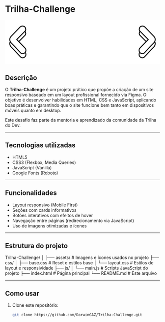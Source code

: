 # Trilha-Challenge

![Trilha Challenge](./assets/images/LogoInicio.png)

## Descrição

O **Trilha-Challenge** é um projeto prático que propõe a criação de um site responsivo baseado em um layout profissional fornecido via Figma. O objetivo é desenvolver habilidades em HTML, CSS e JavaScript, aplicando boas práticas e garantindo que o site funcione bem tanto em dispositivos móveis quanto em desktop.

Este desafio faz parte da mentoria e aprendizado da comunidade da Trilha do Dev.

---

## Tecnologias utilizadas

- HTML5
- CSS3 (Flexbox, Media Queries)
- JavaScript (Vanilla)
- Google Fonts (Roboto)

---

## Funcionalidades

- Layout responsivo (Mobile First)
- Seções com cards informativos
- Botões interativos com efeitos de hover
- Navegação entre páginas (redirecionamento via JavaScript)
- Uso de imagens otimizadas e ícones

---

## Estrutura do projeto

Trilha-Challenge/
│
├── assets/ # Imagens e ícones usados no projeto
├── css/
│ ├── base.css # Reset e estilos base
│ └── layout.css # Estilos de layout e responsividade
├── js/
│ └── main.js # Scripts JavaScript do projeto
├── index.html # Página principal
└── README.md # Este arquivo

---

## Como usar

1. Clone este repositório:
   ```bash
   git clone https://github.com/DarwinGAZ/Trilha-Challenge.git
